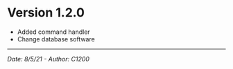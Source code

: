 # Version 1.2.0

- Added command handler
- Change database software

---

*Date: 8/5/21 - Author: C1200*
